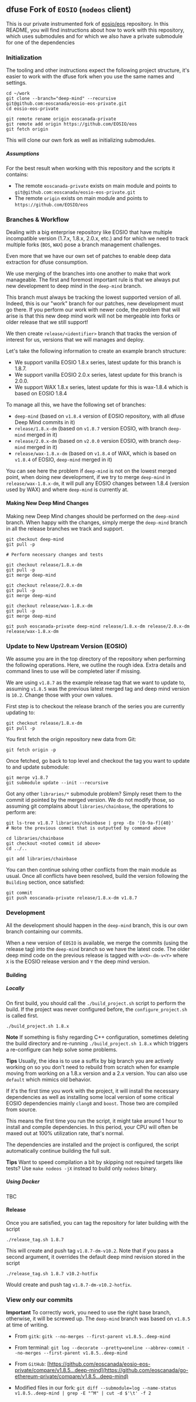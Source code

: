## dfuse Fork of `EOSIO` (`nodeos` client)

This is our private instrumented fork of [eosio/eos](https://github.com/eosio/eos) repository. In this README, you will find instructions about how to work with this repository, which uses submodules and for
which we also have a private submodule for one of the dependencies

### Initialization

The tooling and other instructions expect the following project
structure, it's easier to work with the dfuse fork when you use
the same names and settings.

    cd ~/work
    git clone --branch="deep-mind" --recursive git@github.com:eoscanada/eosio-eos-private.git
    cd eosio-eos-private

    git remote rename origin eoscanada-private
    git remote add origin https://github.com/EOSIO/eos
    git fetch origin

This will clone our own fork as well as initializing submodules.

##### Assumptions

For the best result when working with this repository and the scripts it contains:

- The remote `eoscanada-private` exists on main module and points to `git@github.com:eoscanada/eosio-eos-private.git`
- The remote `origin` exists on main module and points to `https://github.com/EOSIO/eos`

### Branches & Workflow

Dealing with a big enterprise repository like EOSIO that have multiple
incompatible version (1.7.x, 1.8.x, 2.0.x, etc.) and for which we need
to track multiple forks (`BOS`, `WAX`) pose a branch management challenges.

Even more that we have our own set of patches to enable deep data extraction
for dfuse consumption.

We use merging of the branches into one another to make that work manageable.
The first and foremost important rule is that we always put new development to
deep mind in the `deep-mind` branch.

This branch must always be tracking the lowest supported version of all. Indeed,
this is our "work" branch for our patches, new development must go there. If you
perform our work with newer code, the problem that will arise is that this new
deep mind work will not be mergeable into forks or older release that we still
support!

We then create `release/<identifier>` branch that tracks the version of interest
for us, versions that we will manages and deploy.

Let's take the following information to create an example branch structure:

- We support vanilla EOSIO 1.8.x series, latest update for this branch is 1.8.7.
- We support vanilla EOSIO 2.0.x series, latest update for this branch is 2.0.0.
- We support WAX 1.8.x series, latest update for this is wax-1.8.4 which is based on EOSIO 1.8.4

To manage all this, we have the following set of branches:

- `deep-mind` (based on `v1.8.4` version of EOSIO repository, with all dfuse Deep Mind commits in it)
- `release/1.8.x-dm` (based on `v1.8.7` version EOSIO, with branch `deep-mind` merged in it)
- `release/2.0.x-dm` (based on `v2.0.0` version EOSIO, with branch `deep-mind` merged in it)
- `release/wax-1.8.x-dm` (based on `v1.8.4` of WAX, which is based on `v1.8.4` of EOSIO, `deep-mind` merged in it)

You can see here the problem if `deep-mind` is not on the lowest merged point, when doing new
development, if we try to merge `deep-mind` in `release/wax-1.8.x-dm`, it will pull any EOSIO
changes between 1.8.4 (version used by WAX) and where `deep-mind` is currently at.

#### Making New Deep Mind Changes

Making new Deep Mind changes should be performed on the `deep-mind` branch. When happy
with the changes, simply merge the `deep-mind` branch in all the release branches we track
and support.

    git checkout deep-mind
    git pull -p

    # Perform necessary changes and tests

    git checkout release/1.8.x-dm
    git pull -p
    git merge deep-mind

    git checkout release/2.0.x-dm
    git pull -p
    git merge deep-mind

    git checkout release/wax-1.8.x-dm
    git pull -p
    git merge deep-mind

    git push eoscanada-private deep-mind release/1.8.x-dm release/2.0.x-dm release/wax-1.8.x-dm

### Update to New Upstream Version (EOSIO)

We assume you are in the top directory of the repository when performing the following
operations. Here, we outline the rough idea. Extra details and command lines to use
will be completed later if missing.

We are using `v1.8.7` as the example release tag that we want to update to, assuming
`v1.8.5` was the previous latest merged tag and deep mind version is `10.2`. Change
those with your own values.

First step is to checkout the release branch of the series you are currently
updating to:

    git checkout release/1.8.x-dm
    git pull -p

You first fetch the origin repository new data from Git:

    git fetch origin -p

Once fetched, go back to top level and checkout the tag you want to update to
and update submodule:

    git merge v1.8.7
    git submodule update --init --recursive

Got any other `libraries/*` submodule problem? Simply reset them to the
commit id pointed by the merged version. We do not modify those, so assuming
git complains about `libraries/chainbase`, the operations to perform are:

    git ls-tree v1.8.7 libraries/chainbase | grep -Eo '[0-9a-f]{40}'
    # Note the previous commit that is outputted by command above

    cd libraries/chainbase
    git checkout <noted commit id above>
    cd ../..

    git add libraries/chainbase

You can then continue solving other conflicts from the main module as usual.
Once all conflicts have been resolved, build the version following the `Building`
section, once satisfied:

    git commit
    git push eoscanada-private release/1.8.x-dm v1.8.7

### Development

All the development should happen in the `deep-mind` branch, this is our own branch
containing our commits.

When a new version of `EOSIO` is available, we merge the commits (using the release tag)
into the `deep-mind` branch so we have the latest code. The older deep mind code on the
previous release is tagged with `v<X>-dm-v<Y>` where `X` is the EOSIO release version
and `Y` the deep mind version.

#### Building

##### Locally

On first build, you should call the `./build_project.sh` script to
perform the build. If the project was never configured before, the
`configure_project.sh` is called first.

    ./build_project.sh 1.8.x

**Note** If something is fishy regarding C++ configuration, sometimes
deleting the build directory and re-running `./build_project.sh 1.8.x`
which triggers a re-configure can help solve some problems.

**Tips** Usually, the idea is to use a suffix by big branch you are
actively working on so you don't need to rebuild from scratch when
for example moving from working on a 1.8.x version and a 2.x version.
You can also use `default` which mimics old behavior.

If it's the first time you work with the project, it will install
the necessary dependencies as well as installing some local version
of some critical EOSIO dependencies mainly `clang8` and `boost`. Those
two are compiled from source.

This means the first time you run the script, it might take around
1 hour to install and compile dependencies. In this period, your CPU
will often be maxed out at 100% utilization rate, that's normal.

The dependencies are installed and the project is configured, the script
automatically continue building the full suit.

**Tips** Want to speed compilation a bit by skipping not required targets
like tests? Use `make nodeos -jX` instead to build only `nodeos` binary.

##### Using Docker

TBC

#### Release

Once you are satisfied, you can tag the repository for later building with
the script

    ./release_tag.sh 1.8.7

This will create and push tag `v1.8.7-dm-v10.2`. Note that if you pass a second argument,
it overrides the default deep mind revision stored in the script

    ./release_tag.sh 1.8.7 v10.2-hotfix

Would create and push tag `v1.8.7-dm-v10.2-hotfix`.

### View only our commits

**Important** To correctly work, you need to use the right base branch, otherwise, it will be screwed up. The `deep-mind`
branch was based on `v1.8.5` at time of writing.

* From `gitk`: `gitk --no-merges --first-parent v1.8.5..deep-mind`
* From terminal: `git log --decorate --pretty=oneline --abbrev-commit --no-merges --first-parent v1.8.5..deep-mind`
* From `GitHub`: [https://github.com/eoscanada/eosio-eos-private/compare/v1.8.5...deep-mind](https://github.com/eoscanada/go-ethereum-private/compare/v1.8.5...deep-mind)

* Modified files in our fork: `git diff --submodule=log --name-status v1.8.5..deep-mind | grep -E "^M" | cut -d $'\t' -f 2`
